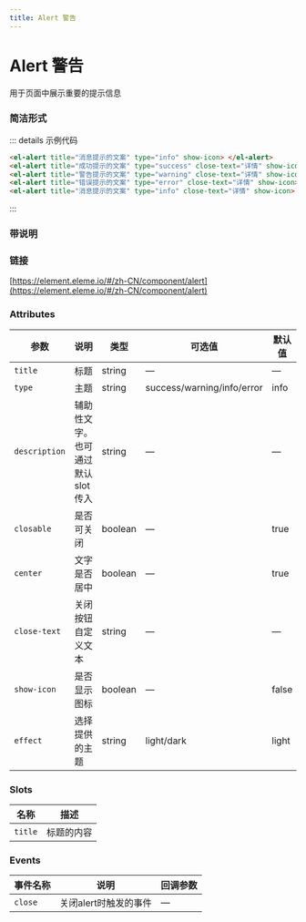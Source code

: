 ```yaml
---
title: Alert 警告
---
```


# Alert 警告

用于页面中展示重要的提示信息

### 简洁形式

<div class="m-block">
    <el-alert title="消息提示的文案" type="info" show-icon> </el-alert>
    <el-alert title="成功提示的文案" type="success" close-text="详情" show-icon> </el-alert>
    <el-alert title="警告提示的文案" type="warning" close-text="详情" show-icon> </el-alert>
    <el-alert title="错误提示的文案" type="error" close-text="详情" show-icon> </el-alert>
    <el-alert title="消息提示的文案" type="info" close-text="详情" show-icon> </el-alert>
</div>

::: details 示例代码

```html
<el-alert title="消息提示的文案" type="info" show-icon> </el-alert>
<el-alert title="成功提示的文案" type="success" close-text="详情" show-icon> </el-alert>
<el-alert title="警告提示的文案" type="warning" close-text="详情" show-icon> </el-alert>
<el-alert title="错误提示的文案" type="error" close-text="详情" show-icon> </el-alert>
<el-alert title="消息提示的文案" type="info" close-text="详情" show-icon> </el-alert>
```

:::

### 带说明

<div class="m-block">
    <el-alert title="消息提示的文案" type="info" description="文字说明文字说明文字说明文字说明文字说明文字说明" close-text="详情" show-icon> </el-alert>
    <el-alert title="成功提示的文案" type="success" description="文字说明文字说明文字说明文字说明文字说明文字说明" show-icon> </el-alert>
    <el-alert title="消息提示的文案" type="info" description="文字说明文字说明文字说明文字说明文字说明文字说明" show-icon> </el-alert>
    <el-alert title="警告提示的文案" type="warning" description="文字说明文字说明文字说明文字说明文字说明文字说明" close-text="详情" show-icon>
    </el-alert>
    <el-alert title="错误提示的文案" type="error" description="文字说明文字说明文字说明文字说明文字说明文字说明" show-icon> </el-alert>
</div>

<style lang="scss" scoped>
.el-alert ::v-deep {
    margin-bottom: 10px;
}
</style>

### 链接

[https://element.eleme.io/#/zh-CN/component/alert](https://element.eleme.io/#/zh-CN/component/alert)

### Attributes

| 参数          | 说明                               | 类型    | 可选值                     | 默认值 |
| ------------- | ---------------------------------- | ------- | -------------------------- | ------ |
| `title`       | 标题                               | string  | —                          | —      |
| `type`        | 主题                               | string  | success/warning/info/error | info   |
| `description` | 辅助性文字。也可通过默认 slot 传入 | string  | —                          | —      |
| `closable`    | 是否可关闭                         | boolean | —                          | true   |
| `center`      | 文字是否居中                       | boolean | —                          | true   |
| `close-text`  | 关闭按钮自定义文本                 | string  | —                          | —      |
| `show-icon`   | 是否显示图标                       | boolean | —                          | false  |
| `effect`      | 选择提供的主题                     | string  | light/dark                 | light  |

### Slots

| 名称    | 描述       |
| ------- | ---------- |
| `title` | 标题的内容 |

### Events

| 事件名称 | 说明                  | 回调参数 |
| -------- | --------------------- | -------- |
| `close`  | 关闭alert时触发的事件 | —        |

<div>
    <contributor :maintainer="['zxl']" :members="['zxl', 'agua', 'cmd']"></contributor>
</div>
